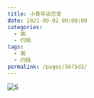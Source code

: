 ```yaml
---
title: 小青年谈恋爱
date: 2021-09-02 00:00:00
categories: 
  - 画
  - 约稿
tags: 
  - 画
  - 约稿
permalink: /pages/5675d3/
---
```


![5](/img/bingzhenqishui/5.jpg)
